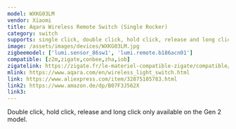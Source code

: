 ```yaml
---
model: WXKG03LM
vendor: Xiaomi
title: Aqara Wireless Remote Switch (Single Rocker)
category: switch
supports: single click, double click, hold click, release and long click, batterypct
image: /assets/images/devices/WXKG03LM.jpg
zigbeemodel: ['lumi.sensor_86sw1', 'lumi.remote.b186acn01']
compatible: [z2m,zigate,conbee,zha,iob]
zigatelink: https://zigate.fr/le-materiel-compatible-zigate/compatible/interrupteurmuralsurpilesimpletouche
mlink: https://www.aqara.com/en/wireless_light_switch.html
link: https://www.aliexpress.com/item/32875105783.html
link2: https://www.amazon.de/dp/B07F3J562X
link3: 
---
```

Double click, hold click, release and long click only available on the Gen 2 model.

